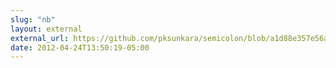 ```yaml
---
slug: "nb"
layout: external
external_url: https://github.com/pksunkara/semicolon/blob/a1d88e357e56a405086d6fbed9660addcb764d5a/examples/hello
date: 2012-04-24T13:50:19-05:00
---
```


